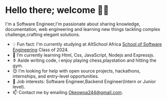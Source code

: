# Hello there; welcome 👋🏾



I'm a Software Engineer,I'm passionate about sharing knowledge, documentation, web engineering and learning new things tackling complex challenge,crafting elegant solutions. 
- 💡 Fun fact: I'm currently studying at AltSchool Africa [School of Software Engineering](https://altschoolafrica.com/) Class of 2024.
- 🌱 I’m currently learning Html, Css, JavaScript, Nodejs and Expressjs.
- ⚱️ Aside writing code, i enjoy playing chess,playstation and hitting the gym.
- 😊 I’m looking for help with open source projects, hackathons, internships, and entry-level opportunities.
- 💼 Job interests: Software Engineer,Backend Engineer(Intern or Junior level).
- 📫 Contact me by emailing Okeowoa244@gmail.com.


